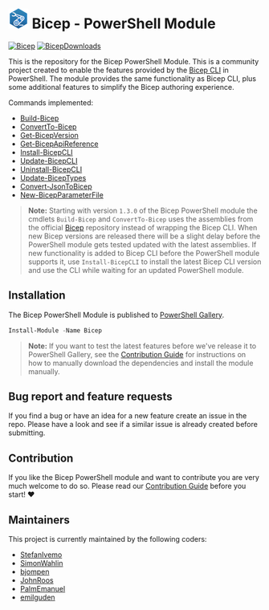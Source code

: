 # ![BicepIcon] Bicep - PowerShell Module
[![Bicep]][BicepGallery] [![BicepDownloads]][BicepGallery]

This is the repository for the Bicep PowerShell Module. This is a community project created to enable the features provided by the [Bicep CLI](https://github.com/Azure/bicep) in PowerShell. The module provides the same functionality as Bicep CLI, plus some additional features to simplify the Bicep authoring experience.

Commands implemented:

- [Build-Bicep](./Docs/Help/Build-Bicep.md)
- [ConvertTo-Bicep](./Docs/Help/ConvertTo-Bicep.md)
- [Get-BicepVersion](./Docs/Help/Get-BicepVersion.md)
- [Get-BicepApiReference](./Docs/Help/Get-BicepApiReference.md)
- [Install-BicepCLI](./Docs/Help/Install-BicepCLI.md)
- [Update-BicepCLI](./Docs/Help/Update-BicepCLI.md)
- [Uninstall-BicepCLI](./Docs/Help/Uninstall-BicepCLI.md)
- [Update-BicepTypes](./Docs/Help/Update-BicepTypes.md)
- [Convert-JsonToBicep](./Docs/Help/Convert-JsonToBicep.md)
- [New-BicepParameterFile](./Docs/Help/New-BicepParameterFile.md)

>**Note:** Starting with version `1.3.0` of the Bicep PowerShell module the cmdlets `Build-Bicep` and `ConvertTo-Bicep` uses the assemblies from the official [Bicep](https://github.com/Azure/bicep) repository instead of wrapping the Bicep CLI. When new Bicep versions are released there will be a slight delay before the PowerShell module gets tested updated with the latest assemblies. If new functionality is added to Bicep CLI before the PowerShell module supports it, use `Install-BicepCLI` to install the latest Bicep CLI version and use the CLI while waiting for an updated PowerShell module.

## Installation

The Bicep PowerShell Module is published to [PowerShell Gallery](https://www.powershellgallery.com/packages/Bicep/).

```powershell
Install-Module -Name Bicep
```

>**Note:** If you want to test the latest features before we've release it to PowerShell Gallery, see the [Contribution Guide](CONTRIBUTING.md) for instructions on how to manually download the dependencies and install the module manually.

## Bug report and feature requests

If you find a bug or have an idea for a new feature create an issue in the repo. Please have a look and see if a similar issue is already created before submitting.

## Contribution

If you like the Bicep PowerShell module and want to contribute you are very much welcome to do so. Please read our [Contribution Guide](CONTRIBUTING.md) before you start! ❤

## Maintainers

This project is currently maintained by the following coders:

- [StefanIvemo](https://github.com/StefanIvemo)
- [SimonWahlin](https://github.com/SimonWahlin)
- [bjompen](https://github.com/bjompen)
- [JohnRoos](https://github.com/JohnRoos)
- [PalmEmanuel](https://github.com/PalmEmanuel)
- [emilguden](https://github.com/emilguden)

<!-- References -->
[BicepIcon]: logo/BicePS_40px.png
[Bicep]: https://img.shields.io/badge/Bicep-v1.4.6-blue
[BicepDownloads]: https://img.shields.io/powershellgallery/dt/Bicep
[BicepGallery]: https://www.powershellgallery.com/packages/Bicep/
